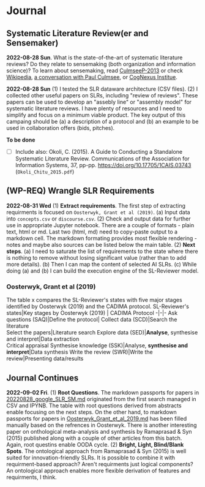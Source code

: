 # Journal
## Systematic Literature Review(er and Sensemaker)
**2022-08-28 Sun**. What is the state-of-the-art of systematic literature reviews? Do they relate to sensemaking (both organization and information science)? To learn about sensemaking, read [CulmseeP-2013](https://workflowy.com/#/81653a4589d6) or check [Wikipedia](https://en.wikipedia.org/wiki/Sensemaking), [a conversation with Paul Culmsee](https://eight2late.wordpress.com/2014/06/18/making-sense-of-sensemaking-a-conversation-with-paul-culmsee/), or [CogNexus Institue](http://cognexus.org/id41.htm).

**2022-08-28 Sun** (1) I tested the SLR dataware architecture (CSV files). (2) I collected other useful papers on SLRs, including "review of reviews". These papers can be used to develop an "assebly line" or "assembly model" for systematic literature reviews. I have plenty of resources and I need to simplify and focus on a minimum viable product. The key output of this campaing should be (a) a description of a protocol and (b) an example to be used in collaboration offers (bids, pitches).


**To be done**
- [ ] Include also: Okoli, C. (2015). A Guide to Conducting a Standalone Systematic Literature Review. Communications of the Association for Information Systems, 37, pp-pp. https://doi.org/10.17705/1CAIS.03743 (`Okoli_Chitu_2015.pdf`)

## (WP-REQ) Wrangle SLR Requirements
**2022-08-31 Wed** (1) **Extract requirements**. The first step of extracting requirments is focused on `Oosterwyk, Grant et al (2019)`. (a) Input data into `concepts.csv` or `discourse.csv`. (2) Check and output data for further use in appropriate Jupyter notebook. There are a couple of formats - plain text, html or md. Last two (html, md) need to copy-paste output to a markdown cell. The markdown formating provides most flexible rendering - notes and maybe also sources can be listed below the main table. (2) **Next steps**. (a) I need to saturate the list of requirements to the state where there is nothing to remove without losing significant value (rather than to add more details). (b) Then I can map the content of selected AI SLRs. (c) While doing (a) and (b) I can build the execution engine of the SL-Reviewer model.

### Oosterwyk, Grant et al (2019)
The table x compares the SL-Reviewer's states with five major stages identified by Oosterwyk (2019) and the CADIMA protocol.
SL-Reviewer's states|Key stages by Oosterwyk (2019) | CADIMA Protocol
-|-|-
Ask questions (SAQ)|Define the protocol|
Collect data (SCD)|Search the literature<br />Select the papers|Literature search
Explore data (SED)|<b>Analyse</b>, synthesise and interpret|Data extraction<br />Critical appraisal
Synthesise knowledge (SSK)|Analyse, <b>synthesise and interpret</b>|Data synthesis
Write the review (SWR)|Write the review|Presenting data/results

## Journal Continues
**2022-09-02 Fri**. (1) **Root Questions**. The markdown passports for papers in [20220828_google_SLR_SM.md](../03_Info/20220828_google_SLR_SM.md) originated from the first search managed in CSV and IPYNB. The table with root questions derived from abstracts enable focusing on the next steps. On the other hand, to markdown passports for papers in [Oosterwyk_Grant_et_al_2019.md](../03_Info/Oosterwyk_Grant_et_al_2019.md) has been filled manually based on the refrences in Oosterwyk. There is another interesting paper on onthological meta-analysis and synthesis by Ramaprasad & Syn (2015) published along with a couple of other articles from this batch. Again, root questins enable OODA cycle. (2) **Bright, Light, Blind/Blank Spots**. The ontological approach from Ramaprasad & Syn (2015) is well suited for innovation-friendly SLRs. It is possible to combine it with requirment-based approach? Aren't requirments just logical components? An ontological approach enables more flexible derivation of features and requirments, I think.
